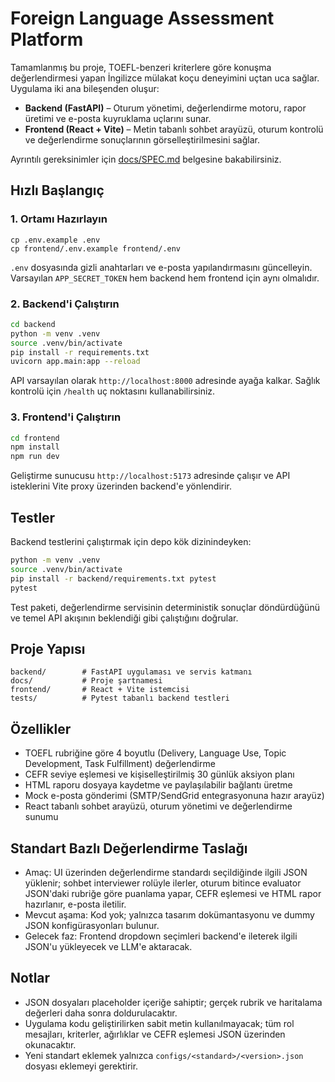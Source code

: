 # Foreign Language Assessment Platform

Tamamlanmış bu proje, TOEFL-benzeri kriterlere göre konuşma değerlendirmesi yapan İngilizce mülakat koçu deneyimini uçtan uca sağlar. Uygulama iki ana bileşenden oluşur:

- **Backend (FastAPI)** – Oturum yönetimi, değerlendirme motoru, rapor üretimi ve e-posta kuyruklama uçlarını sunar.
- **Frontend (React + Vite)** – Metin tabanlı sohbet arayüzü, oturum kontrolü ve değerlendirme sonuçlarının görselleştirilmesini sağlar.

Ayrıntılı gereksinimler için [docs/SPEC.md](docs/SPEC.md) belgesine bakabilirsiniz.

## Hızlı Başlangıç

### 1. Ortamı Hazırlayın

```
cp .env.example .env
cp frontend/.env.example frontend/.env
```

`.env` dosyasında gizli anahtarları ve e-posta yapılandırmasını güncelleyin. Varsayılan `APP_SECRET_TOKEN` hem backend hem frontend için aynı olmalıdır.

### 2. Backend'i Çalıştırın

```bash
cd backend
python -m venv .venv
source .venv/bin/activate
pip install -r requirements.txt
uvicorn app.main:app --reload
```

API varsayılan olarak `http://localhost:8000` adresinde ayağa kalkar. Sağlık kontrolü için `/health` uç noktasını kullanabilirsiniz.

### 3. Frontend'i Çalıştırın

```bash
cd frontend
npm install
npm run dev
```

Geliştirme sunucusu `http://localhost:5173` adresinde çalışır ve API isteklerini Vite proxy üzerinden backend'e yönlendirir.

## Testler

Backend testlerini çalıştırmak için depo kök dizinindeyken:

```bash
python -m venv .venv
source .venv/bin/activate
pip install -r backend/requirements.txt pytest
pytest
```

Test paketi, değerlendirme servisinin deterministik sonuçlar döndürdüğünü ve temel API akışının beklendiği gibi çalıştığını doğrular.

## Proje Yapısı

```
backend/        # FastAPI uygulaması ve servis katmanı
docs/           # Proje şartnamesi
frontend/       # React + Vite istemcisi
tests/          # Pytest tabanlı backend testleri
```

## Özellikler

- TOEFL rubriğine göre 4 boyutlu (Delivery, Language Use, Topic Development, Task Fulfillment) değerlendirme
- CEFR seviye eşlemesi ve kişiselleştirilmiş 30 günlük aksiyon planı
- HTML raporu dosyaya kaydetme ve paylaşılabilir bağlantı üretme
- Mock e-posta gönderimi (SMTP/SendGrid entegrasyonuna hazır arayüz)
- React tabanlı sohbet arayüzü, oturum yönetimi ve değerlendirme sunumu

## Standart Bazlı Değerlendirme Taslağı
- Amaç: UI üzerinden değerlendirme standardı seçildiğinde ilgili JSON yüklenir; sohbet interviewer rolüyle ilerler, oturum bitince evaluator JSON'daki rubriğe göre puanlama yapar, CEFR eşlemesi ve HTML rapor hazırlanır, e-posta iletilir.
- Mevcut aşama: Kod yok; yalnızca tasarım dokümantasyonu ve dummy JSON konfigürasyonları bulunur.
- Gelecek faz: Frontend dropdown seçimleri backend'e ileterek ilgili JSON'u yükleyecek ve LLM'e aktaracak.

## Notlar
- JSON dosyaları placeholder içeriğe sahiptir; gerçek rubrik ve haritalama değerleri daha sonra doldurulacaktır.
- Uygulama kodu geliştirilirken sabit metin kullanılmayacak; tüm rol mesajları, kriterler, ağırlıklar ve CEFR eşlemesi JSON üzerinden okunacaktır.
- Yeni standart eklemek yalnızca `configs/<standard>/<version>.json` dosyası eklemeyi gerektirir.
